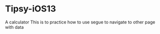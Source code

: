 # Tipsy-iOS13
A calculator
This is to practice how to use segue to navigate to other page with data
